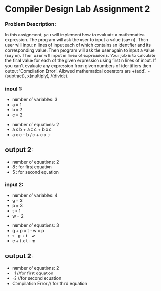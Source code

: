 # Compiler Design Lab Assignment 2
### Problem Description:

In this assignment, you will implement how to evaluate a mathematical expression. The program will ask the user to input a value (say n). Then user will input n lines of input each of which contains an identifier and its corresponding value. Then program will ask the user again to input a value (say m). Then user will input m lines of expressions. Your job is to calculate the final value for each of the given expression using first n lines of input. If you can't evaluate any expression from given numbers of identifiers then output 'Compilation Error'. Allowed mathematical operators are +(add), -(subtract), x(multiply), /(divide).


### input 1:
<ul>
  <li>number of variables: 3</li>
    <li>a = 1
</li>
  <li>b = 2
</li>
  <li>c = 2
</li>

  </ul>
 
<ul>
  <li>number of equations: 2</li>
    <li>a x b + a x c + b x c
</li>
  <li>a x c - b / c + c x c
</li>

  </ul>



## output 2:

<ul>
  <li>number of equations: 2</li>
    <li>8 : for first equation
</li>
  <li>5 : for second equation
</li>

  </ul>
  


### input 2:
<ul>
  <li>number of variables: 4</li>
    <li>g = 2

</li>
  <li>p = 3
</li>
  <li>t = 1
</li>
 <li>w = 2
</li>

  </ul>
 
<ul>
  <li>number of equations: 3</li>
    <li>g + p x t - w x p

</li>
  <li>t - g + t - w
</li>
  <li>e + t x t - m
</li>
  </ul>



## output 2:

<ul>
  <li>number of equations: 2</li>
    <li>-1 //for first equation

</li>
  <li>-2 //for second equation
</li>
  <li>Compilation Error // for third equation
</li>
  </ul>
